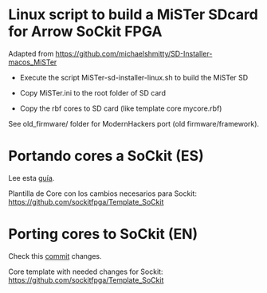 # Linux script to build a MiSTer SDcard for Arrow SoCkit FPGA

Adapted from https://github.com/michaelshmitty/SD-Installer-macos_MiSTer

* Execute the script MiSTer-sd-installer-linux.sh to build the MiSTer SD

* Copy MiSTer.ini to the root folder of SD card

* Copy the rbf cores to SD card (like template core mycore.rbf)

See old_firmware/ folder for ModernHackers port (old firmware/framework).



# Portando cores a SoCkit (ES)

Lee esta [guía](Portando_a_SoCkit.md).

Plantilla de Core con los cambios necesarios para Sockit: https://github.com/sockitfpga/Template_SoCkit

# Porting cores to SoCkit (EN)

Check this [commit](https://github.com/sockitfpga/Minimig-AGA_SoCkit/commit/7d8dc81285769225788ccfd990858f4c1b4fee2c) changes.

Core template with needed changes for Sockit: https://github.com/sockitfpga/Template_SoCkit
